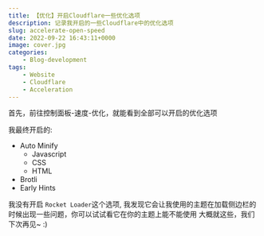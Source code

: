 ```yaml
---
title: 【优化】开启Cloudflare一些优化选项
description: 记录我开启的一些Cloudflare中的优化选项
slug: accelerate-open-speed
date: 2022-09-22 16:43:11+0000
image: cover.jpg
categories:
    - Blog-development
tags:
    - Website
    - Cloudflare
    - Acceleration
---
```


首先，前往控制面板-速度-优化，就能看到全部可以开启的优化选项

我最终开启的:

- Auto Minify
  - Javascript
  - CSS
  - HTML
- Brotli
- Early Hints

我没有开启 `Rocket Loader`这个选项, 我发现它会让我使用的主题在加载侧边栏的时候出现一些问题，你可以试试看它在你的主题上能不能使用
大概就这些，我们下次再见~ :)
